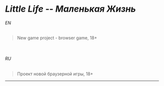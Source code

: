 # *Little Life* -- _Маленькая Жизнь_


###### EN

> New game project - browser game, 18+


<br>

###### RU

> Проект новой браузерной игры, 18+

___

